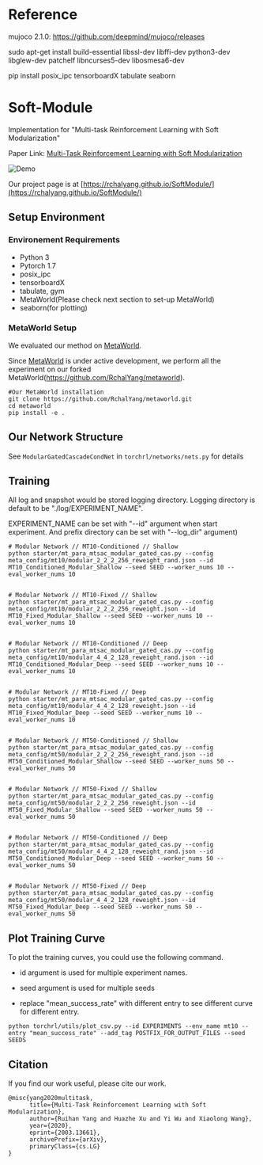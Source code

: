 # Reference
mujoco 2.1.0: https://github.com/deepmind/mujoco/releases

sudo apt-get install build-essential libssl-dev libffi-dev python3-dev libglew-dev patchelf libncurses5-dev libosmesa6-dev

pip install posix_ipc tensorboardX tabulate seaborn

# Soft-Module

Implementation for "Multi-task Reinforcement Learning with Soft Modularization"

Paper Link: [Multi-Task Reinforcement Learning with Soft Modularization](https://arxiv.org/abs/2003.13661)

![Demo](./fig/method.png)

Our project page is at [https://rchalyang.github.io/SoftModule/](https://rchalyang.github.io/SoftModule/)

## Setup Environment

### Environement Requirements
* Python 3
* Pytorch 1.7
* posix_ipc
* tensorboardX
* tabulate, gym
* MetaWorld(Please check next section to set-up MetaWorld)
* seaborn(for plotting)

### MetaWorld Setup
We evaluated our method on [MetaWorld](https://meta-world.github.io).

Since [MetaWorld](https://meta-world.github.io) is under active development, we perform all the experiment on our forked MetaWorld(https://github.com/RchalYang/metaworld).

```
#Our MetaWorld installation
git clone https://github.com/RchalYang/metaworld.git
cd metaworld
pip install -e .
```

## Our Network Structure

See ```ModularGatedCascadeCondNet``` in ```torchrl/networks/nets.py``` for details

## Training

All log and snapshot would be stored logging directory. Logging directory is default to be "./log/EXPERIMENT_NAME". 

EXPERIMENT_NAME can be set with "--id" argument when start experiment. And prefix directory can be set with "--log_dir" argument)

```
# Modular Network // MT10-Conditioned // Shallow
python starter/mt_para_mtsac_modular_gated_cas.py --config meta_config/mt10/modular_2_2_2_256_reweight_rand.json --id MT10_Conditioned_Modular_Shallow --seed SEED --worker_nums 10 --eval_worker_nums 10


# Modular Network // MT10-Fixed // Shallow
python starter/mt_para_mtsac_modular_gated_cas.py --config meta_config/mt10/modular_2_2_2_256_reweight.json --id MT10_Fixed_Modular_Shallow --seed SEED --worker_nums 10 --eval_worker_nums 10


# Modular Network // MT10-Conditioned // Deep
python starter/mt_para_mtsac_modular_gated_cas.py --config meta_config/mt10/modular_4_4_2_128_reweight_rand.json --id MT10_Conditioned_Modular_Deep --seed SEED --worker_nums 10 --eval_worker_nums 10


# Modular Network // MT10-Fixed // Deep
python starter/mt_para_mtsac_modular_gated_cas.py --config meta_config/mt10/modular_4_4_2_128_reweight.json --id MT10_Fixed_Modular_Deep --seed SEED --worker_nums 10 --eval_worker_nums 10


# Modular Network // MT50-Conditioned // Shallow
python starter/mt_para_mtsac_modular_gated_cas.py --config meta_config/mt50/modular_2_2_2_256_reweight_rand.json --id MT50_Conditioned_Modular_Shallow --seed SEED --worker_nums 50 --eval_worker_nums 50


# Modular Network // MT50-Fixed // Shallow
python starter/mt_para_mtsac_modular_gated_cas.py --config meta_config/mt50/modular_2_2_2_256_reweight.json --id MT50_Fixed_Modular_Shallow --seed SEED --worker_nums 50 --eval_worker_nums 50


# Modular Network // MT50-Conditioned // Deep
python starter/mt_para_mtsac_modular_gated_cas.py --config meta_config/mt50/modular_4_4_2_128_reweight_rand.json --id MT50_Conditioned_Modular_Deep --seed SEED --worker_nums 50 --eval_worker_nums 50


# Modular Network // MT50-Fixed // Deep
python starter/mt_para_mtsac_modular_gated_cas.py --config meta_config/mt50/modular_4_4_2_128_reweight.json --id MT50_Fixed_Modular_Deep --seed SEED --worker_nums 50 --eval_worker_nums 50

```

## Plot Training Curve

To plot the training curves, you could use the following command.

* id argument is used for multiple experiment names.

* seed argument is used for multiple seeds

* replace "mean_success_rate" with different entry to see different curve for different entry.

```
python torchrl/utils/plot_csv.py --id EXPERIMENTS --env_name mt10 --entry "mean_success_rate" --add_tag POSTFIX_FOR_OUTPUT_FILES --seed SEEDS
```


## Citation

If you find our work useful, please cite our work.

```
@misc{yang2020multitask,
      title={Multi-Task Reinforcement Learning with Soft Modularization}, 
      author={Ruihan Yang and Huazhe Xu and Yi Wu and Xiaolong Wang},
      year={2020},
      eprint={2003.13661},
      archivePrefix={arXiv},
      primaryClass={cs.LG}
}
```
